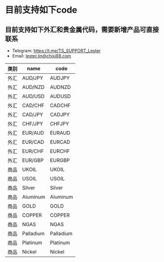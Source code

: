 # 目前支持如下code

## 目前支持如下外汇和贵金属代码，需要新增产品可直接联系<br/>
- Telegram: https://t.me/TS_SUPPORT_Lester
- Email: lester.lin@chixi88.com

| 类别 | name | code |
| --- | --- | --- |
| 外汇 | AUD/JPY | AUDJPY |
| 外汇 | AUD/NZD | AUDNZD |
| 外汇 | AUD/USD | AUDUSD |
| 外汇 | CAD/CHF | CADCHF |
| 外汇 | CAD/JPY | CADJPY |
| 外汇 | CHF/JPY | CHFJPY |
| 外汇 | EUR/AUD | EURAUD |
| 外汇 | EUR/CAD | EURCAD |
| 外汇 | EUR/CHF | EURCHF |
| 外汇 | EUR/GBP | EURGBP |
| 商品 | UKOIL | UKOIL |
| 商品 | USOIL | USOIL |
| 商品 | Silver | Silver |
| 商品 | Aluminum | Aluminum |
| 商品 | GOLD | GOLD |
| 商品 | COPPER | COPPER |
| 商品 | NGAS | NGAS |
| 商品 | Palladium | Palladium |
| 商品 | Platinum | Platinum |
| 商品 | Nickel | Nickel |